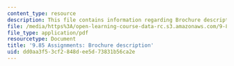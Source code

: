 ```yaml
---
content_type: resource
description: This file contains information regarding Brochure description.
file: /media/https%3A/open-learning-course-data-rc.s3.amazonaws.com/9-85-infant-and-early-childhood-cognition-fall-2012/dd0aa3f53cf2848dee5d73831b56ca2e_MIT9_85F12_brochure.pdf
file_type: application/pdf
resourcetype: Document
title: '9.85 Assignments: Brochure description'
uid: dd0aa3f5-3cf2-848d-ee5d-73831b56ca2e
---
```

